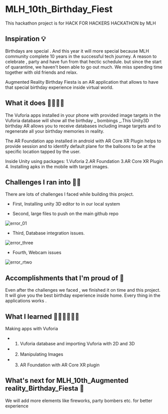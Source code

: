 # MLH_10th_Birthday_Fiest
This hackathon project is for HACK FOR HACKERS HACKATHON by MLH


## Inspiration 💡

Birthdays are special . And this year it will more special because MLH community complete 10 years in the successful tech journey.  A reason to celebrate , party and have fun from that hectic schedule. but since the start of quarantine, we haven't been able to go out much. We miss spending time together with old friends and relax.

Augmented Reality Birthday Fiesta is an AR application that allows to have that special birthday experience inside virtual world.

## What it does 👨‍💻👨‍💻

The Vuforia apps installed in your phone with provided image targets in the Vuforia database will show all the birthday _ bombings _.This Unity3D birthday AR allows you to receive databases including image targets and to regenerate all your birthday memories in reality.

The AR Foundation app installed in android with AR Core XR Plugin helps to provide session and to identify default plane for the balloons to be at the specific location tapped by the user. 

Inside Unity using packages: 1.Vuforia 2.AR Foundation 3.AR Core XR Plugin 4. Installing apks in the mobile with target images.

## Challenges I ran into 💪🏻

There are lots of challenges I faced while building this project.

- First, Installing unity 3D editor to in our local system

- Second, large files to push on the main github repo

![error_01](https://github.com/ADITYADAS1999/MLH_10th_Birthday_Fiest/assets/58718316/5f8824eb-13b8-4d27-b004-c6cb07ec882e)


- Third, Database integration issues. 

![error_three](https://github.com/ADITYADAS1999/MLH_10th_Birthday_Fiest/assets/58718316/5872e7ea-d7cd-43ed-9bd5-f48e219b09c6)


- Fourth,  Webcam issues

![error_rtwo](https://github.com/ADITYADAS1999/MLH_10th_Birthday_Fiest/assets/58718316/81601e05-557e-47c8-aec7-fa250a147853)



## Accomplishments that I'm proud of 📌

Even after the challenges we faced , we finished it on time and this project. It will give you the best birthday experience inside home. Every thing in the applications works .

## What I learned 👩🏻‍🏫👨🏻‍🏫

Making apps with Vuforia 
- 1. Vuforia database and importing Vuforia with 2D and 3D
- 2. Manipulating Images
- 3. AR Foundation with AR Core XR plugin 

## What's next for MLH_10th_Augmented reality_Birthday_Fiesta  🚀

We will add more elements like fireworks, party bombers etc. for better experience

